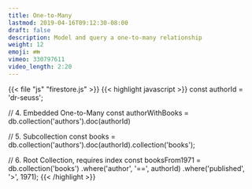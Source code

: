 ```yaml
---
title: One-to-Many 
lastmod: 2019-04-16T09:12:30-08:00
draft: false
description: Model and query a one-to-many relationship
weight: 12
emoji: 👪
vimeo: 330797611
video_length: 2:20
---
```


{{< file "js" "firestore.js" >}}
{{< highlight javascript >}}
const authorId = 'dr-seuss';

// 4. Embedded One-to-Many
const authorWithBooks = db.collection('authors').doc(authorId)


// 5. Subcollection
const books = db.collection('authors').doc(authorId).collection('books');


// 6. Root Collection, requires index
const booksFrom1971 = db.collection('books')
    .where('author', '==', authorId)
    .where('published', '>', 1971);
{{< /highlight >}}